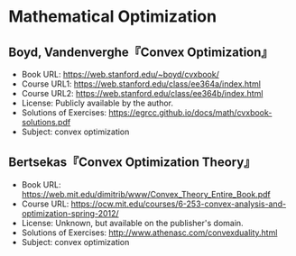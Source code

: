 # Mathematical Optimization

## Boyd, Vandenverghe『Convex Optimization』

* Book URL: <https://web.stanford.edu/~boyd/cvxbook/>
* Course URL1: <https://web.stanford.edu/class/ee364a/index.html>
* Course URL2: <https://web.stanford.edu/class/ee364b/index.html>
* License: Publicly available by the author.
* Solutions of Exercises: <https://egrcc.github.io/docs/math/cvxbook-solutions.pdf>
* Subject: convex optimization

## Bertsekas『Convex Optimization Theory』

* Book URL: <https://web.mit.edu/dimitrib/www/Convex_Theory_Entire_Book.pdf>
* Course URL: <https://ocw.mit.edu/courses/6-253-convex-analysis-and-optimization-spring-2012/>
* License: Unknown, but available on the publisher's domain.
* Solutions of Exercises: <http://www.athenasc.com/convexduality.html>
* Subject: convex optimization
